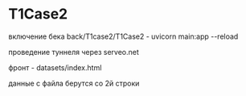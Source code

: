 # T1Case2



включение бека back/T1case2/T1Case2 - uvicorn main:app --reload


проведение туннеля через serveo.net

фронт - datasets/index.html


данные с файла берутся со 2й строки 
